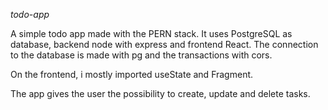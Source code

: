 *todo-app*

A simple todo app made with the PERN stack. It uses PostgreSQL as database, backend node with express and frontend React. 
The connection to the database is made with pg and the transactions with cors.

On the frontend, i mostly imported useState and Fragment.

The app gives the user the possibility to create, update and delete tasks.
